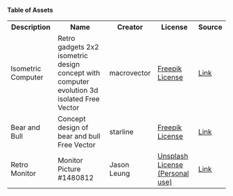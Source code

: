**Table of Assets**
<table>
<tr>
  <th>Description</th>
  <th>Name</th>
  <th>Creator</th>
  <th>License</th>
  <th>Source</th>
</tr>
<tr>
  <td>Isometric Computer</td>
  <td>Retro gadgets 2x2 isometric design concept with computer evolution 3d isolated Free Vector</td>
  <td>macrovector</td>
  <td><a href='https://www.freepikcompany.com/legal#nav-freepik'>Freepik License</a></td>
  <td><a href='https://www.freepik.com/free-vector/retro-gadgets-2x2-isometric-design-concept-with-computer-evolution-3d-isolated_6845899.htm#page=1&query=isometric%20computer%20monitor&position=11'>Link</a></td>
</tr>
<tr>
  <td>Bear and Bull</td>
  <td>Concept design of bear and bull Free Vector</td>
  <td>starline</td>
  <td><a href='https://www.freepikcompany.com/legal#nav-freepik'>Freepik License</a></td>
  <td><a href='https://www.freepik.com/free-vector/concept-design-bear-bull_2393301.htm#page=1&query=bull&position=13'>Link</a></td>
</tr>
<tr>
  <td>Retro Monitor</td>
  <td>Monitor Picture #1480812</td>
  <td>Jason Leung</td>
  <td><a href='#'>Unsplash License (Personal use)</a></td>
  <td><a href='https://unsplash.com/photos/VeUSCLJrLf4'>Link</a></td>
</tr>
</table>

